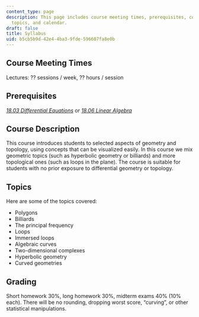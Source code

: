 ```yaml
---
content_type: page
description: This page includes course meeting times, prerequisites, course description,
  topics, and calendar.
draft: false
title: Syllabus
uid: b5cb5b9d-42e4-4ba3-9fde-596607fa8e0b
---
```

## Course Meeting Times

Lectures: ?? sessions / week, ?? hours / session

## Prerequisites

[*18.03 Differential Equations*](https://ocw.mit.edu/courses/18-03sc-differential-equations-fall-2011/) or [*18.06 Linear Algebra*](https://ocw.mit.edu/courses/18-06sc-linear-algebra-fall-2011/)

## Course Description

This course introduces students to selected aspects of geometry and topology, using concepts that can be visualized easily. In this course we mix geometric topics (such as hyperbolic geometry or billiards) and more topological ones (such as loops in the plane). The course is suitable for students with no prior exposure to differential geometry or topology.

## Topics

Here are some of the topics covered:

- Polygons
- Billiards
- The principal frequency
- Loops
- Immersed loops
- Algebraic curves
- Two-dimensional complexes
- Hyperbolic geometry
- Curved geometries

## Grading

Short homework 30%, long homework 30%, midterm exams 40% (10% each). There will be no rounding, dropping worst score, “curving”, or other statistical manipulations.